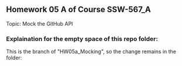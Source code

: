 ## Homework 05 A of Course SSW-567_A
Topic: Mock the GitHub API
### Explaination for the empty space of this repo folder:
This is the branch of "HW05a_Mocking", so the change remains in the folder: 
